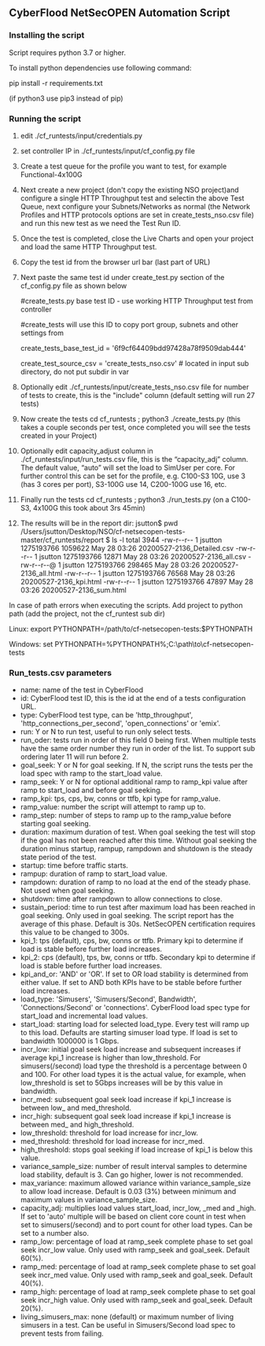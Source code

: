 ## CyberFlood NetSecOPEN Automation Script

### Installing the script
Script requires python 3.7 or higher.

To install python dependencies use following command:

pip install -r requirements.txt

(if python3 use pip3 instead of pip)

### Running the script
 1) edit ./cf_runtests/input/credentials.py
 
 2) set controller IP in ./cf_runtests/input/cf_config.py file
  
 3) Create a test queue for the profile you want to test, for example Functional-4x100G
  
 4) Next create a new project (don't copy the existing NSO project)and configure a single HTTP Throughput test and selectin the above Test Queue, next configure your Subnets/Networks as normal  (the Network Profiles and HTTP protocols options are set in create_tests_nso.csv file) and run this new test as we need the Test Run ID.
  
 5) Once the test is completed, close the Live Charts and open your project and load the same HTTP Throughput test.
  
 6) Copy the test id from the browser url bar (last part of URL)
 
 7) Next paste the same test id under create_test.py section of the cf_config.py file as shown below
 
    #create_tests.py base test ID - use working HTTP Throughput test from controller
   
    #create_tests will use this ID to copy port group, subnets and other settings from
   
    create_tests_base_test_id = '6f9cf64409bdd97428a78f9509dab444'
   
    create_test_source_csv = 'create_tests_nso.csv'  # located in input sub directory, do not put subdir in var
    
 8) Optionally edit ./cf_runtests/input/create_tests_nso.csv file for number of tests to create, this is the "include" column (default setting will run 27 tests)
 
 9) Now create the tests cd cf_runtests ; python3 ./create_tests.py (this takes a couple seconds per test, once completed you will see the tests created in your Project)
 
10) Optionally edit capacity_adjust column in ./cf_runtests/input/run_tests.csv file, this is the “capacity_adj” column. The default value, “auto” will set the load to SimUser per core. For further control this can be set for the profile, e.g. C100-S3 10G, use 3 (has 3 cores per port), S3-100G use 14, C200-100G use 16, etc.

11) Finally run the tests cd cf_runtests ; python3 ./run_tests.py (on a C100-S3, 4x100G this took about 3rs 45min)

12) The results will be in the report dir:
	jsutton$ pwd
	/Users/jsutton/Desktop/NSO/cf-netsecopen-tests-master/cf_runtests/report
	$ ls -l
	total 3944
	-rw-r--r--  1 jsutton  1275193766  1059622 May 28 03:26 20200527-2136_Detailed.csv
	-rw-r--r--  1 jsutton  1275193766    12871 May 28 03:26 20200527-2136_all.csv
	-rw-r--r--@ 1 jsutton  1275193766   298465 May 28 03:26 20200527-2136_all.html
	-rw-r--r--  1 jsutton  1275193766    76568 May 28 03:26 20200527-2136_kpi.html
	-rw-r--r--  1 jsutton  1275193766    47897 May 28 03:26 20200527-2136_sum.html
	 

In case of path errors when executing the scripts.
Add project to python path (add the project, not the cf_runtest sub dir)

Linux: 
export PYTHONPATH=/path/to/cf-netsecopen-tests:$PYTHONPATH

Windows: 
set PYTHONPATH=%PYTHONPATH%;C:\path\to\cf-netsecopen-tests

### Run_tests.csv parameters

- name: name of the test in CyberFlood
- id: CyberFlood test ID, this is the id at the end of a tests configuration URL.
- type: CyberFlood test type, can be 'http_throughput', 'http_connections_per_second', 'open_connections' or 'emix'.
- run: Y or N to run test, useful to run only select tests.
- run_oder: tests run in order of this field 0 being first. When multiple tests have the same order number they run in order of the list. To support sub ordering later 11 will run before 2.
- goal_seek: Y or N for goal seeking. If N, the script runs the tests per the load spec with ramp to the start_load value.
- ramp_seek: Y or N for optional additional ramp to ramp_kpi value after ramp to start_load and before goal seeking.
- ramp_kpi: tps, cps, bw, conns or ttfb, kpi type for ramp_value.
- ramp_value: number the script will attempt to ramp up to.
- ramp_step: number of steps to ramp up to the ramp_value before starting goal seeking.
- duration: maximum duration of test. When goal seeking the test will stop if the goal has not been reached after this time. Without goal seeking the duration minus startup, rampup, rampdown and shutdown is the steady state period of the test.
- startup: time before traffic starts.
- rampup: duration of ramp to start_load value.
- rampdown: duration of ramp to no load at the end of the steady phase. Not used when goal seeking.
- shutdown: time after rampdown to allow connections to close.
- sustain_period: time to run test after maximum load has been reached in goal seeking. Only used in goal seeking. The script report has the average of this phase. Default is 30s. NetSecOPEN certification requires this value to be changed to 300s.
- kpi_1: tps (default), cps, bw, conns or ttfb. Primary kpi to determine if load is stable before further load increases.
- kpi_2: cps (default), tps, bw, conns or ttfb. Secondary kpi to determine if load is stable before further load increases.
- kpi_and_or: 'AND' or 'OR'. If set to OR load stability is determined from either value. If set to AND both KPIs have to be stable before further load increases.
- load_type: 'Simusers', 'Simusers/Second', Bandwidth', 'Connections/Second' or 'connections'. CyberFlood load spec type for start_load and incremental load values.
- start_load: starting load for selected load_type. Every test will ramp up to this load. Defaults are starting simuser load type. If load is set to bandwidth 1000000 is 1 Gbps.
- incr_low: initial goal seek load increase and subsequent increases if average kpi_1 increase is higher than low_threshold. For simusers(/second) load type the threshold is a percentage between 0 and 100. For other load types it is the actual value, for example, when low_threshold is set to 5Gbps increases will be by this value in bandwidth.
- incr_med: subsequent goal seek load increase if kpi_1 increase is between low_ and med_threshold.
- incr_high: subsequent goal seek load increase if kpi_1 increase is between med_ and high_threshold.
- low_threshold: threshold for load increase for incr_low.
- med_threshold: threshold for load increase for incr_med.
- high_threshold: stops goal seeking if load increase of kpi_1 is below this value.
- variance_sample_size: number of result interval samples to determine load stability, default is 3. Can go higher, lower is not recommended.
- max_variance: maximum allowed variance within variance_sample_size to allow load increase. Default is 0.03 (3%) between minimum and maximum values in variance_sample_size.
- capacity_adj: multiplies load values start_load, incr_low, _med and _high. If set to 'auto' multiple will be based on client core count in test when set to simusers(/second) and to port count for other load types. Can be set to a number also.
- ramp_low: percentage of load at ramp_seek complete phase to set goal seek incr_low value. Only used with ramp_seek and goal_seek. Default 60(%).
- ramp_med: percentage of load at ramp_seek complete phase to set goal seek incr_med value. Only used with ramp_seek and goal_seek. Default 40(%).
- ramp_high: percentage of load at ramp_seek complete phase to set goal seek incr_high value. Only used with ramp_seek and goal_seek. Default 20(%).
- living_simusers_max: none (default) or maximum number of living simusers in a test. Can be useful in Simusers/Second load spec to prevent tests from failing.



